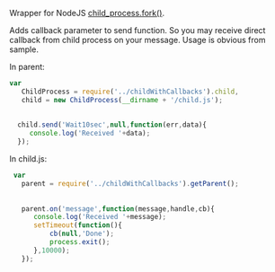 Wrapper for NodeJS [child_process.fork()](http://nodejs.org/api/child_process.html#child_process_child_process_fork_modulepath_args_options).

Adds callback parameter to send function. So you may receive direct callback from child process on your message.
Usage is obvious from sample.

In parent:
```javascript
var 
   ChildProcess = require('../childWithCallbacks').child,
   child = new ChildProcess(__dirname + '/child.js');
   
  
  child.send('Wait10sec',null,function(err,data){
     console.log('Received '+data); 
  });
```

In child.js:
```javascript
 var 
   parent = require('../childWithCallbacks').getParent();
   
   
   parent.on('message',function(message,handle,cb){
      console.log('Received '+message);
      setTimeout(function(){
          cb(null,'Done');
          process.exit();
      },10000); 
   });
```   